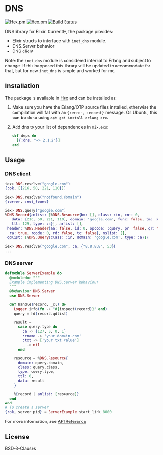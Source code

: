 # DNS
[![Hex.pm](https://img.shields.io/hexpm/v/dns.svg)](https://hex.pm/packages/dns)
[![Hex.pm](https://img.shields.io/hexpm/dt/dns.svg)](https://hex.pm/packages/dns)
[![Build Status](https://travis-ci.org/tungd/elixir-dns.svg?branch=master)](https://travis-ci.org/tungd/elixir-dns)

DNS library for Elixir. Currently, the package provides:

- Elixir structs to interface with `inet_dns` module.
- DNS.Server behavior
- DNS client

Note: the `inet_dns` module is considered internal to Erlang and subject to
change. If this happened this library will be updated to accommodate for that,
but for now `inet_dns` is simple and worked for me.

## Installation

The package is available in [Hex](https://hex.pm) and can be installed as:

  1. Make sure you have the Erlang/OTP source files installed,
     otherwise the compilation will fail with an `{:error, :enoent}`
     message. On Ubuntu, this can be done using `apt-get install
     erlang-src`.

  2. Add dns to your list of dependencies in `mix.exs`:

        ```elixir
        def deps do
          [{:dns, "~> 2.1.2"}]
        end
        ```

## Usage

### DNS client

```elixir
iex> DNS.resolve("google.com")
{:ok, [{216, 58, 221, 110}]}

iex> DNS.resolve("notfound.domain")
{:error, :not_found}

iex> DNS.query("google.com")
%DNS.Record{anlist: [%DNS.Resource{bm: [], class: :in, cnt: 0,
   data: {216, 58, 221, 110}, domain: 'google.com', func: false, tm: :undefined,
   ttl: 129, type: :a}], arlist: [],
 header: %DNS.Header{aa: false, id: 0, opcode: :query, pr: false, qr: true,
  ra: true, rcode: 0, rd: false, tc: false}, nslist: [],
 qdlist: [%DNS.Query{class: :in, domain: 'google.com', type: :a}]}

iex> DNS.resolve("google.com", :a, {"8.8.8.8", 53})
...
```

### DNS server

```elixir
defmodule ServerExample do
  @moduledoc """
  Example implementing DNS.Server behaviour
  """
  @behaviour DNS.Server
  use DNS.Server

  def handle(record, _cl) do
    Logger.info(fn -> "#{inspect(record)}" end)
    query = hd(record.qdlist)

    result =
      case query.type do
        :a -> {127, 0, 0, 1}
        :cname -> 'your.domain.com'
        :txt -> ['your txt value']
        _ -> nil
      end

    resource = %DNS.Resource{
      domain: query.domain,
      class: query.class,
      type: query.type,
      ttl: 0,
      data: result
    }

    %{record | anlist: [resource]}
  end
end
# To create a server
{:ok, server_pid} = ServerExample.start_link 8000
```

For more information, see [API Reference](https://hexdocs.pm/dns/2.1.2/api-reference.html)

## License

BSD-3-Clauses
